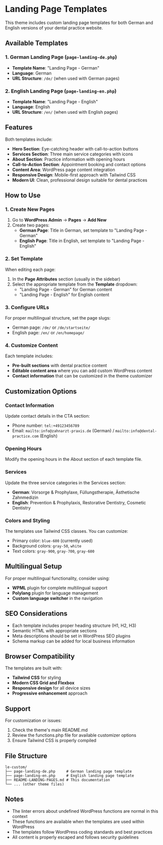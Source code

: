 # Landing Page Templates

This theme includes custom landing page templates for both German and English versions of your dental practice website.

## Available Templates

### 1. German Landing Page (`page-landing-de.php`)

- **Template Name**: "Landing Page - German"
- **Language**: German
- **URL Structure**: `/de/` (when used with German pages)

### 2. English Landing Page (`page-landing-en.php`)

- **Template Name**: "Landing Page - English"
- **Language**: English
- **URL Structure**: `/en/` (when used with English pages)

## Features

Both templates include:

- **Hero Section**: Eye-catching header with call-to-action buttons
- **Services Section**: Three main service categories with icons
- **About Section**: Practice information with opening hours
- **Call-to-Action Section**: Appointment booking and contact options
- **Content Area**: WordPress page content integration
- **Responsive Design**: Mobile-first approach with Tailwind CSS
- **Modern UI**: Clean, professional design suitable for dental practices

## How to Use

### 1. Create New Pages

1. Go to **WordPress Admin** → **Pages** → **Add New**
2. Create two pages:
   - **German Page**: Title in German, set template to "Landing Page - German"
   - **English Page**: Title in English, set template to "Landing Page - English"

### 2. Set Template

When editing each page:

1. In the **Page Attributes** section (usually in the sidebar)
2. Select the appropriate template from the **Template** dropdown:
   - "Landing Page - German" for German content
   - "Landing Page - English" for English content

### 3. Configure URLs

For proper multilingual structure, set the page slugs:

- German page: `/de/` or `/de/startseite/`
- English page: `/en/` or `/en/homepage/`

### 4. Customize Content

Each template includes:

- **Pre-built sections** with dental practice content
- **Editable content area** where you can add custom WordPress content
- **Contact information** that can be customized in the theme customizer

## Customization Options

### Contact Information

Update contact details in the CTA section:

- Phone number: `tel:+49123456789`
- Email: `mailto:info@zahnarzt-praxis.de` (German) / `mailto:info@dental-practice.com` (English)

### Opening Hours

Modify the opening hours in the About section of each template file.

### Services

Update the three service categories in the Services section:

- **German**: Vorsorge & Prophylaxe, Füllungstherapie, Ästhetische Zahnmedizin
- **English**: Prevention & Prophylaxis, Restorative Dentistry, Cosmetic Dentistry

### Colors and Styling

The templates use Tailwind CSS classes. You can customize:

- Primary color: `blue-600` (currently used)
- Background colors: `gray-50`, `white`
- Text colors: `gray-900`, `gray-700`, `gray-600`

## Multilingual Setup

For proper multilingual functionality, consider using:

- **WPML** plugin for complete multilingual support
- **Polylang** plugin for language management
- **Custom language switcher** in the navigation

## SEO Considerations

- Each template includes proper heading structure (H1, H2, H3)
- Semantic HTML with appropriate sections
- Meta descriptions should be set in WordPress SEO plugins
- Schema markup can be added for local business information

## Browser Compatibility

The templates are built with:

- **Tailwind CSS** for styling
- **Modern CSS Grid and Flexbox**
- **Responsive design** for all device sizes
- **Progressive enhancement** approach

## Support

For customization or issues:

1. Check the theme's main README.md
2. Review the functions.php file for available customizer options
3. Ensure Tailwind CSS is properly compiled

## File Structure

```
le-custom/
├── page-landing-de.php     # German landing page template
├── page-landing-en.php     # English landing page template
├── README-LANDING-PAGES.md # This documentation
└── ... (other theme files)
```

## Notes

- The linter errors about undefined WordPress functions are normal in this context
- These functions are available when the templates are used within WordPress
- The templates follow WordPress coding standards and best practices
- All content is properly escaped and follows security guidelines
